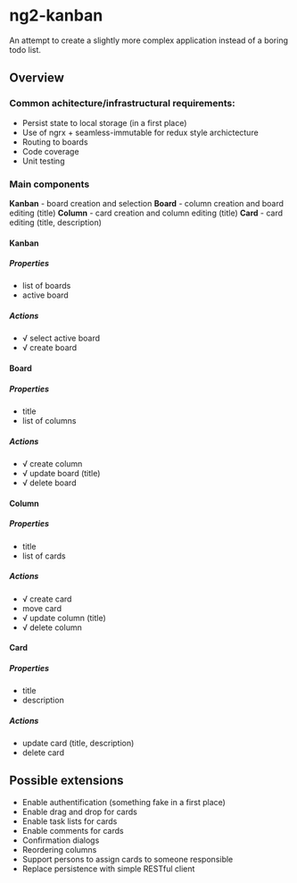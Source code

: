 # ng2-kanban

An attempt to create a slightly more complex application instead of a boring todo list.

## Overview

### Common achitecture/infrastructural requirements:
- Persist state to local storage (in a first place)
- Use of ngrx + seamless-immutable for redux style archictecture
- Routing to boards
- Code coverage
- Unit testing

### Main components

**Kanban** - board creation and selection
**Board** - column creation and board editing (title)
**Column** - card creation and column editing (title)
**Card** - card editing (title, description)

#### Kanban
##### Properties
- list of boards
- active board
##### Actions
- √ select active board
- √ create board

#### Board
##### Properties
- title
- list of columns
##### Actions
- √ create column
- √ update board (title)
- √ delete board

#### Column
##### Properties
- title
- list of cards
##### Actions
- √ create card
- move card
- √ update column (title)
- √ delete column

#### Card
##### Properties
- title
- description
##### Actions
- update card (title, description)
- delete card

## Possible extensions

- Enable authentification (something fake in a first place)
- Enable drag and drop for cards
- Enable task lists for cards
- Enable comments for cards
- Confirmation dialogs
- Reordering columns
- Support persons to assign cards to someone responsible
- Replace persistence with simple RESTful client